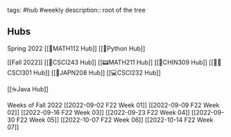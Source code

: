 tags: #hub #weekly 
description:: root of the tree

## Hubs
Spring 2022
[[🎯MATH112 Hub]]
[[🐍Python Hub]]

[[Fall 2022]]
[[📠CSCI243 Hub]]
[[📟MATH211 Hub]]
[[🧧CHIN309 Hub]]
[[🧑‍💻CSCI301 Hub]]
[[🗾JAPN208 Hub]]
[[💻CSCI232 Hub]]

[[☕Java Hub]]

Weeks of Fall 2022
[[2022-09-02 F22 Week 01]]
[[2022-09-09 F22 Week 02]]
[[2022-09-16 F22 Week 03]]
[[2022-09-23 F22 Week 04]]
[[2022-09-30 F22 Week 05]]
[[2022-10-07 F22 Week 06]]
[[2022-10-14 F22 Week 07]]

